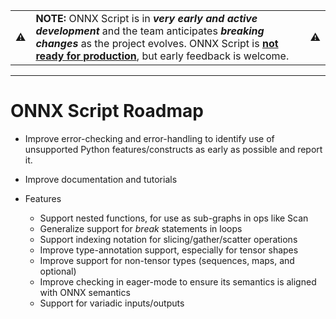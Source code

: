 <table>
<tr>
<td>⚠️</td>
<td>
<strong>NOTE:</strong> ONNX Script is in <strong><em>very early
and active development</em></strong> and the team anticipates
<strong><em>breaking changes</em></strong> as the project evolves.
ONNX Script is <strong><ins>not ready for production</ins></strong>,
but early feedback is welcome.
</td>
<td>⚠️</td>
</tr>
</table>

----

# ONNX Script Roadmap

* Improve error-checking and error-handling to identify use of unsupported
Python features/constructs as early as possible and report it.

* Improve documentation and tutorials

* Features
  - Support nested functions, for use as sub-graphs in ops like Scan
  - Generalize support for _break_ statements in loops
  - Support indexing notation for slicing/gather/scatter operations
  - Improve type-annotation support, especially for tensor shapes
  - Improve support for non-tensor types (sequences, maps, and optional)
  - Improve checking in eager-mode to ensure its semantics is aligned with ONNX semantics
  - Support for variadic inputs/outputs
